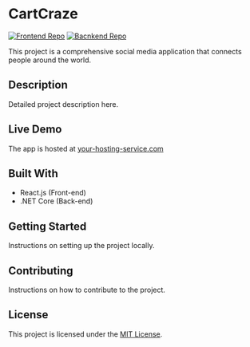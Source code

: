 # CartCraze

[![Frontend Repo](https://img.shields.io/badge/github-repo-green.svg)](https://github.com/Anto1106/CartCraze)
[![Bacnkend Repo](https://img.shields.io/badge/github-repo-green.svg)](https://github.com/Anto1106/CartCraze)

This project is a comprehensive social media application that connects people around the world.

## Description

Detailed project description here.

## Live Demo

The app is hosted at [your-hosting-service.com](https://your-hosting-service.com)

## Built With

- React.js (Front-end)
- .NET Core (Back-end)

## Getting Started

Instructions on setting up the project locally.

## Contributing

Instructions on how to contribute to the project.

## License

This project is licensed under the [MIT License](LICENSE.md).
